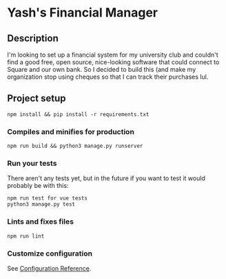 # Yash's Financial Manager

## Description
I'm looking to set up a financial system for my university club and couldn't find a good
free, open source, nice-looking software that could connect to Square and our own bank.
So I decided to build this (and make my organization stop using cheques so that I can track
their purchases lul.

## Project setup
```
npm install && pip install -r requirements.txt 
```


### Compiles and minifies for production
```
npm run build && python3 manage.py runserver
```

### Run your tests
There aren't any tests yet, but in the future if you want to test it would probably be with this:
```
npm run test for vue tests
python3 manage.py test
```

### Lints and fixes files
```
npm run lint
```

### Customize configuration
See [Configuration Reference](https://cli.vuejs.org/config/).
